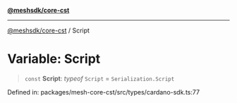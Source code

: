 [**@meshsdk/core-cst**](../README.md)

***

[@meshsdk/core-cst](../globals.md) / Script

# Variable: Script

> `const` **Script**: *typeof* `Script` = `Serialization.Script`

Defined in: packages/mesh-core-cst/src/types/cardano-sdk.ts:77
